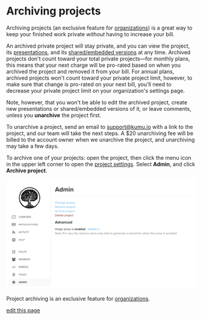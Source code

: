 # Archiving projects

Archiving projects (an exclusive feature for [organizations](/guides/organizations.html)) is a great way to keep your finished work private _without_ having to increase your bill.

An archived private project will stay private, and you can view the project, its [presentations](/guides/presentations.html), and its [shared/embedded versions](/guides/share-and-embed.html) at any time. Archived projects don't count toward your total private projects—for monthly plans, this means that your next charge will be pro-rated based on when you archived the project and removed it from your bill. For annual plans, archived projects won't count toward your private project limit, however, to make sure that change is pro-rated on your next bill, you'll need to decrease your private project limit on your organization's settings page.

Note, however, that you won't be able to edit the archived project, create new presentations or shared/embedded versions of it, or leave comments, unless you **unarchive** the project first.

To unarchive a project, send an email to [support@kumu.io](mailto:support@kumu.io) with a link to the project, and our team will take the next steps. A $20 unarchiving fee will be billed to the account owner when we unarchive the project, and unarchiving may take a few days.

To archive one of your projects: open the project, then click the menu icon <i class="fa fa-bars"></i> in the upper left corner to open the [project settings](/overview/settings.html#project-settings). Select **Admin**, and click **Archive project**.

![Admin settings](/images/admin-settings.png)

<p class="alert alert-info">
Project archiving is an exclusive feature for <a class="alert-link" href="/guides/organizations.html">organizations</a>.
</p>

<span class="edit-link"><a href="https://github.com/kumu/docs/blob/master/guides/archiving-projects.md" target="_blank"><i class="fa fa-github"></i> edit this page</a></span>
